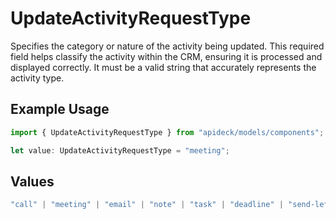 # UpdateActivityRequestType

Specifies the category or nature of the activity being updated. This required field helps classify the activity within the CRM, ensuring it is processed and displayed correctly. It must be a valid string that accurately represents the activity type.

## Example Usage

```typescript
import { UpdateActivityRequestType } from "apideck/models/components";

let value: UpdateActivityRequestType = "meeting";
```

## Values

```typescript
"call" | "meeting" | "email" | "note" | "task" | "deadline" | "send-letter" | "send-quote" | "other"
```
